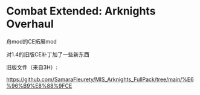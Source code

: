 # Combat Extended: Arknights Overhaul
舟mod的CE拓展mod

对1.4的旧版CE补丁加了一些新东西

旧版文件（来自3H）:

https://github.com/SamaraFleurety/MIS_Arknights_FullPack/tree/main/%E6%96%B9%E8%88%9FCE
